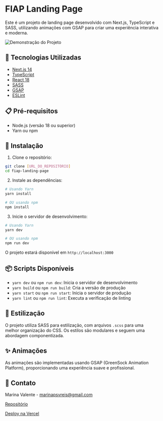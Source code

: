 # FIAP Landing Page

Este é um projeto de landing page desenvolvido com Next.js, TypeScript e SASS, utilizando animações com GSAP para criar uma experiência interativa e moderna.

![Demonstração do Projeto](/public/2025-06-01%2011-18-04.gif)

## 🚀 Tecnologias Utilizadas

- [Next.js 14](https://nextjs.org/)
- [TypeScript](https://www.typescriptlang.org/)
- [React 18](https://reactjs.org/)
- [SASS](https://sass-lang.com/)
- [GSAP](https://greensock.com/gsap/)
- [ESLint](https://eslint.org/)

## 📋 Pré-requisitos

- Node.js (versão 18 ou superior)
- Yarn ou npm

## 🔧 Instalação

1. Clone o repositório:
```bash
git clone [URL_DO_REPOSITÓRIO]
cd fiap-landing-page
```

2. Instale as dependências:
```bash
# Usando Yarn
yarn install

# OU usando npm
npm install
```

3. Inicie o servidor de desenvolvimento:
```bash
# Usando Yarn
yarn dev

# OU usando npm
npm run dev
```

O projeto estará disponível em `http://localhost:3000`

## 📦 Scripts Disponíveis

- `yarn dev` ou `npm run dev`: Inicia o servidor de desenvolvimento
- `yarn build` ou `npm run build`: Cria a versão de produção
- `yarn start` ou `npm run start`: Inicia o servidor de produção
- `yarn lint` ou `npm run lint`: Executa a verificação de linting

## 🎨 Estilização

O projeto utiliza SASS para estilização, com arquivos `.scss` para uma melhor organização do CSS. Os estilos são modulares e seguem uma abordagem componentizada.

## ✨ Animações

As animações são implementadas usando GSAP (GreenSock Animation Platform), proporcionando uma experiência suave e profissional.

## 📧 Contato

Marina Valente - marinapsvreis@gmail.com

[Repositório](https://github.com/seu-usuario/fiap-landing-page)

[Deploy na Vercel](https://fiap-landing-page-kappa.vercel.app/)

